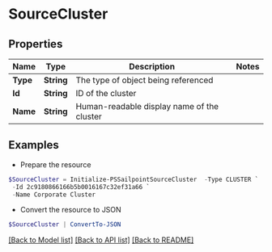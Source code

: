 # SourceCluster
## Properties

Name | Type | Description | Notes
------------ | ------------- | ------------- | -------------
**Type** | **String** | The type of object being referenced | 
**Id** | **String** | ID of the cluster | 
**Name** | **String** | Human-readable display name of the cluster | 

## Examples

- Prepare the resource
```powershell
$SourceCluster = Initialize-PSSailpointSourceCluster  -Type CLUSTER `
 -Id 2c9180866166b5b0016167c32ef31a66 `
 -Name Corporate Cluster
```

- Convert the resource to JSON
```powershell
$SourceCluster | ConvertTo-JSON
```

[[Back to Model list]](../README.md#documentation-for-models) [[Back to API list]](../README.md#documentation-for-api-endpoints) [[Back to README]](../README.md)

